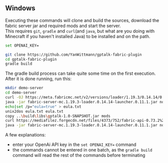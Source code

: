 ## Windows

Executing these commands will clone and build the sources, download the fabric server jar and required mods and start
the server.  
This requires `git`, `gradle` and `curl`(and `java`, but what are you doing with Minecraft if you haven't installed
Java) to be installed and on the path.

```bash
set OPENAI_KEY=
```

```bash
git clone https://github.com/YanWittmann/gptalk-fabric-plugin
cd gptalk-fabric-plugin
gradle build
```

The gradle build process can take quite some time on the first execution. After it is done running, run this:

```bash
mkdir demo-server
cd demo-server
curl -OJ https://meta.fabricmc.net/v2/versions/loader/1.19.3/0.14.14/0.11.1/server/jar
java -jar fabric-server-mc.1.19.3-loader.0.14.14-launcher.0.11.1.jar nogui
echo|set /p="eula=true" > eula.txt
unix2dos eula.txt eula.txt
copy ..\build\libs\gptalk-1.0-SNAPSHOT.jar mods
curl https://mediafilez.forgecdn.net/files/4373/752/fabric-api-0.73.2%2B1.19.3.jar --output mods/api-0.73.2+1.19.3.jar
java -jar fabric-server-mc.1.19.3-loader.0.14.14-launcher.0.11.1.jar nogui
```

A few explanations:

- enter your OpenAi API key in the `set OPENAI_KEY=` command
- the commands cannot be entered in one batch, as the `gradle build` command will read the rest of the commands before
  terminating
